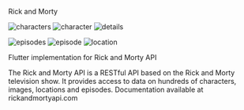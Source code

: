 Rick and Morty

![characters](https://user-images.githubusercontent.com/46724595/234790163-d311f31c-4bbd-4bf3-bc46-e38dc9fcc8ba.gif)
![character](https://user-images.githubusercontent.com/46724595/234790209-9e4674d5-e903-47b3-8ce4-50d889c896be.png)
![details](https://user-images.githubusercontent.com/46724595/234790226-3f91e3c9-ee93-462c-aff3-5a226b3d532b.png)

![episodes](https://user-images.githubusercontent.com/46724595/234790396-0227ff27-94a0-4e70-b616-fcfa8cff1289.gif)
![episode](https://user-images.githubusercontent.com/46724595/234790417-86e6b18c-278b-4a80-8eda-da5c29b7cf19.png)
![location](https://user-images.githubusercontent.com/46724595/234790474-cf762ef7-4005-4e99-aa7d-3193cf3ef12a.png)

Flutter implementation for Rick and Morty API

The Rick and Morty API is a RESTful API based on the Rick and Morty television show. It provides access to data on hundreds of characters, images, locations and episodes. Documentation available at rickandmortyapi.com

